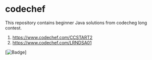 # codechef

This repository contains beginner Java solutions from codecheg long contest.
1. https://www.codechef.com/CCSTART2
2. https://www.codechef.com/LRNDSA01

[![Badge](https://cp-logo.vercel.app/codechef/ggorantala)]